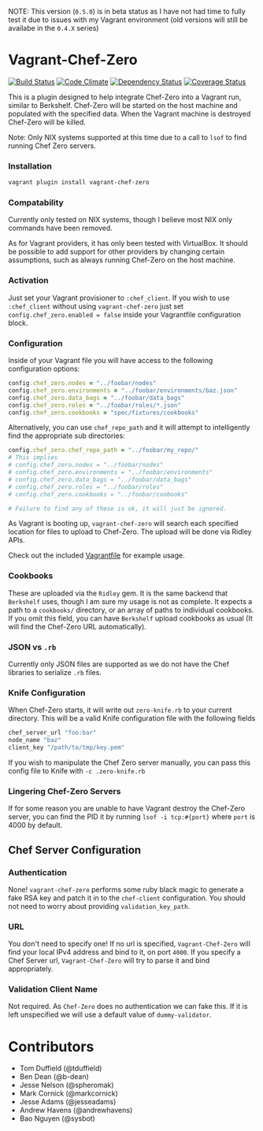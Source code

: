 
NOTE: This version (`0.5.0`) is in beta status as I have not had time to fully test it due to issues with my Vagrant environment (old versions will still be availabe in the `0.4.X` series)


# Vagrant-Chef-Zero
[![Build Status](https://travis-ci.org/andrewgross/vagrant-chef-zero.svg)](https://travis-ci.org/andrewgross/vagrant-chef-zero)
[![Code Climate](https://codeclimate.com/github/andrewgross/vagrant-chef-zero.png)](https://codeclimate.com/github/andrewgross/vagrant-chef-zero)
[![Dependency Status](https://gemnasium.com/andrewgross/vagrant-chef-zero.png)](https://gemnasium.com/andrewgross/vagrant-chef-zero)
[![Coverage Status](https://coveralls.io/repos/andrewgross/vagrant-chef-zero/badge.png)](https://coveralls.io/r/andrewgross/vagrant-chef-zero)

This is a plugin designed to help integrate Chef-Zero into a Vagrant run, similar to Berkshelf.  Chef-Zero will be started on the host machine and populated with the specified data.  When the Vagrant machine is destroyed Chef-Zero will be killed.

Note: Only NIX systems supported at this time due to a call to `lsof` to find running Chef Zero servers.

### Installation

```bash
vagrant plugin install vagrant-chef-zero
```

### Compatability

Currently only tested on NIX systems, though I believe most NIX only commands have been removed.

As for Vagrant providers, it has only been tested with VirtualBox. It should be possible to add support for other providers by changing certain assumptions, such as always running Chef-Zero on the host machine.

### Activation

Just set your Vagrant provisioner to `:chef_client`.  If you wish to use `:chef_client` without using `vagrant-chef-zero` just set `config.chef_zero.enabled = false` inside your Vagrantfile configuration block.

### Configuration

Inside of your Vagrant file you will have access to the following configuration options:

```ruby
config.chef_zero.nodes = "../foobar/nodes"
config.chef_zero.environments = "../foobar/environments/baz.json"
config.chef_zero.data_bags = "../foobar/data_bags"
config.chef_zero.roles = "../foobar/roles/*.json"
config.chef_zero.cookbooks = "spec/fixtures/cookbooks"
```

Alternatively, you can use `chef_repo_path` and it will attempt to intelligently find the appropriate sub directories:

```ruby
config.chef_zero.chef_repo_path = "../foobar/my_repo/"
# This implies
# config.chef_zero.nodes = "../foobar/nodes"
# config.chef_zero.environments = "../foobar/environments"
# config.chef_zero.data_bags = "../foobar/data_bags"
# config.chef_zero.roles = "../foobar/roles"
# config.chef_zero.cookbooks = "../foobar/coobooks"

# Failure to find any of these is ok, it will just be ignored.
```


As Vagrant is booting up, `vagrant-chef-zero` will search each specified location for files to upload to Chef-Zero.  The upload will be done via Ridley APIs.

Check out the included [Vagrantfile](https://github.com/andrewgross/vagrant-chef-zero/blob/master/Vagrantfile) for example usage.

### Cookbooks

These are uploaded via the `Ridley` gem.  It is the same backend that `Berkshelf` uses, though I am sure my usage is not as complete.  It expects a path to a `cookbooks/` directory, or an array of paths to individual cookbooks.  If you omit this field, you can have `Berkshelf` upload cookbooks as usual (It will find the Chef-Zero URL automatically).

### JSON vs `.rb`

Currently only JSON files are supported as we do not have the Chef libraries to serialize `.rb` files.

### Knife Configuration

When Chef-Zero starts, it will write out `zero-knife.rb` to your current directory.  This will be a valid Knife configuration file with the following fields

```ruby
chef_server_url "foo:bar"
node_name "baz"
client_key "/path/to/tmp/key.pem"
```

If you wish to manipulate the Chef Zero server manually, you can pass this config file to Knife with `-c .zero-knife.rb`

### Lingering Chef-Zero Servers

If for some reason you are unable to have Vagrant destroy the Chef-Zero server, you can find the PID it by running `lsof -i tcp:#{port}` where `port` is 4000 by default.

## Chef Server Configuration

### Authentication

None! `vagrant-chef-zero` performs some ruby black magic to generate a fake RSA key and patch it in to the `chef-client` configuration.  You should not need to worry about providing `validation_key_path`.

### URL

You don't need to specify one! If no url is specified, `Vagrant-Chef-Zero` will find your local IPv4 address and bind to it, on port `4000`.  If you specify a Chef Server url, `Vagrant-Chef-Zero` will try to parse it and bind appropriately.

### Validation Client Name

Not required.  As `Chef-Zero` does no authentication we can fake this.  If it is left unspecified we will use a default value of `dummy-validator`.

# Contributors

* Tom Duffield (@tduffield)
* Ben Dean (@b-dean)
* Jesse Nelson (@spheromak)
* Mark Cornick (@markcornick)
* Jesse Adams (@jesseadams)
* Andrew Havens (@andrewhavens)
* Bao Nguyen (@sysbot)
